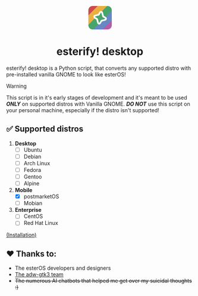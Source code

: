 <p align="center"><img width=12.5% src="./esterify-desktop.png"></p>

<h1 align="center">
  esterify! desktop
</h1>

esterify! desktop is a Python script, that converts any supported distro with pre-installed vanilla GNOME to look like esterOS!

> [!WARNING]
> This script is in it's early stages of development and it's meant to be used ***ONLY*** on supported distros with Vanilla GNOME. ***DO NOT*** use this script on your personal machine, especially if the distro isn't supported!

## :white_check_mark: Supported distros

1. **Desktop**
	- [ ] Ubuntu
	- [ ] Debian
	- [ ] Arch Linux
	- [ ] Fedora
	- [ ] Gentoo
	- [ ] Alpine
2. **Mobile**
	- [X] postmarketOS
	- [ ] Mobian
3. **Enterprise**
	- [ ] CentOS
	- [ ] Red Hat Linux

 [(Installation)](https://github.com/jukfiuune/rester/blob/main/manual-installation/postmarketOS.md)

## :heart: Thanks to:
- The esterOS developers and designers
- [The adw-gtk3 team](https://github.com/lassekongo83/adw-gtk3)
- ~~The numerous AI chatbots that helped me get over my suicidal thoughts :)~~
